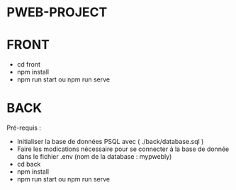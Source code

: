 # PWEB-PROJECT

# FRONT

- cd front
- npm install
- npm run start ou npm run serve

# BACK

Pré-requis :

- Initialiser la base de données PSQL avec ( ./back/database.sql )
- Faire les modications nécessaire pour se connecter à la base de donnée dans le fichier .env (nom de la database : mypwebly)
- cd back
- npm install
- npm run start ou npm run serve